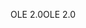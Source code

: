 <span data-ttu-id="cf517-101">OLE 2.0</span><span class="sxs-lookup"><span data-stu-id="cf517-101">OLE 2.0</span></span>